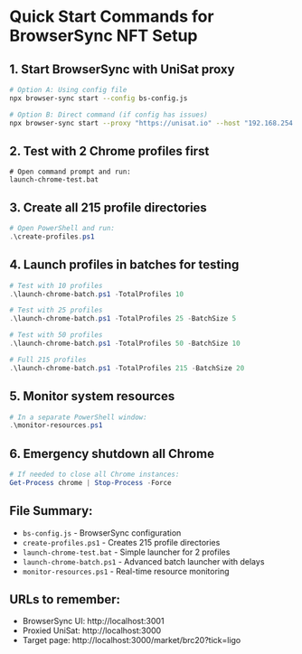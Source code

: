 # Quick Start Commands for BrowserSync NFT Setup

## 1. Start BrowserSync with UniSat proxy
```bash
# Option A: Using config file
npx browser-sync start --config bs-config.js

# Option B: Direct command (if config has issues)
npx browser-sync start --proxy "https://unisat.io" --host "192.168.254.146" --no-open --no-notify
```

## 2. Test with 2 Chrome profiles first
```batch
# Open command prompt and run:
launch-chrome-test.bat
```

## 3. Create all 215 profile directories
```powershell
# Open PowerShell and run:
.\create-profiles.ps1
```

## 4. Launch profiles in batches for testing
```powershell
# Test with 10 profiles
.\launch-chrome-batch.ps1 -TotalProfiles 10

# Test with 25 profiles
.\launch-chrome-batch.ps1 -TotalProfiles 25 -BatchSize 5

# Test with 50 profiles
.\launch-chrome-batch.ps1 -TotalProfiles 50 -BatchSize 10

# Full 215 profiles
.\launch-chrome-batch.ps1 -TotalProfiles 215 -BatchSize 20
```

## 5. Monitor system resources
```powershell
# In a separate PowerShell window:
.\monitor-resources.ps1
```

## 6. Emergency shutdown all Chrome
```powershell
# If needed to close all Chrome instances:
Get-Process chrome | Stop-Process -Force
```

## File Summary:
- `bs-config.js` - BrowserSync configuration
- `create-profiles.ps1` - Creates 215 profile directories
- `launch-chrome-test.bat` - Simple launcher for 2 profiles
- `launch-chrome-batch.ps1` - Advanced batch launcher with delays
- `monitor-resources.ps1` - Real-time resource monitoring

## URLs to remember:
- BrowserSync UI: http://localhost:3001
- Proxied UniSat: http://localhost:3000
- Target page: http://localhost:3000/market/brc20?tick=ligo
